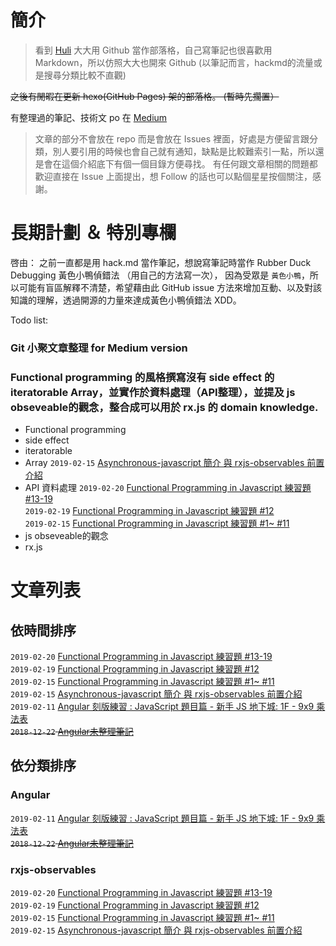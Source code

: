 # 簡介

> 看到 [Huli](https://github.com/aszx87410) 大大用 Github 當作部落格，自己寫筆記也很喜歡用 Markdown，所以仿照大大也開來 Github 
(以筆記而言，hackmd的流量或是搜尋分類比較不直觀)

<del>之後有閒暇在更新 hexo(GitHub Pages) 架的部落格。 (暫時先擱置）</del>

有整理過的筆記、技術文 po 在 [Medium](https://medium.com/@Ashe_Li)

> 文章的部分不會放在 repo 而是會放在 Issues 裡面，好處是方便留言跟分類，別人要引用的時候也會自己就有通知，缺點是比較難索引一點，所以還是會在這個介紹底下有個一個目錄方便尋找。
有任何跟文章相關的問題都歡迎直接在 Issue 上面提出，想 Follow 的話也可以點個星星按個關注，感謝。


# 長期計劃 ＆ 特別專欄 
啓由：
之前一直都是用 hack.md 當作筆記，想說寫筆記時當作 Rubber Duck Debugging 黃色小鴨偵錯法 （用自己的方法寫一次），
因為受眾是 `黃色小鴨`，所以可能有盲區解釋不清楚，希望藉由此 GitHub issue 方法來增加互動、以及對該知識的理解，透過開源的力量來達成黃色小鴨偵錯法 XDD。

Todo list:
### Git 小聚文章整理 for Medium version
### Functional programming 的風格撰寫沒有 side effect 的 iteratorable Array，並實作於資料處理（API整理），並提及 js obseveable的觀念，整合成可以用於 rx.js 的 domain knowledge.
 - Functional programming 
 - side effect
 - iteratorable
 - Array
 `2019-02-15`  [Asynchronous-javascript 簡介 與 rxjs-observables 前置介紹](https://github.com/lucifiel0121/blog/issues/3) 
 - API 資料處理
 `2019-02-20`  [Functional Programming in Javascript 練習題 #13-19](https://github.com/lucifiel0121/blog/issues/6)  
 `2019-02-19`  [Functional Programming in Javascript 練習題 #12](https://github.com/lucifiel0121/blog/issues/5)  
 `2019-02-15`  [Functional Programming in Javascript 練習題 #1~ #11](https://github.com/lucifiel0121/blog/issues/4)  
 - js obseveable的觀念
 - rx.js

# 文章列表

## 依時間排序

`2019-02-20`  [Functional Programming in Javascript 練習題 #13-19](https://github.com/lucifiel0121/blog/issues/6)  
`2019-02-19`  [Functional Programming in Javascript 練習題 #12](https://github.com/lucifiel0121/blog/issues/5)  
`2019-02-15`  [Functional Programming in Javascript 練習題 #1~ #11](https://github.com/lucifiel0121/blog/issues/4)  
`2019-02-15`  [Asynchronous-javascript 簡介 與 rxjs-observables 前置介紹](https://github.com/lucifiel0121/blog/issues/3)  
`2019-02-11`  [Angular 刻版練習 : JavaScript 題目篇 - 新手 JS 地下城: 1F - 9x9 乘法表 ](https://github.com/lucifiel0121/blog/issues/2)  
<del> `2018-12-22`  [Angular未整理筆記](https://github.com/lucifiel0121/blog/issues/1)  </del>

## 依分類排序

### Angular 

`2019-02-11`  [Angular 刻版練習 : JavaScript 題目篇 - 新手 JS 地下城: 1F - 9x9 乘法表 ](https://github.com/lucifiel0121/blog/issues/2)  
<del> `2018-12-22`  [Angular未整理筆記](https://github.com/lucifiel0121/blog/issues/1)   </del>

### rxjs-observables

`2019-02-20`  [Functional Programming in Javascript 練習題 #13-19](https://github.com/lucifiel0121/blog/issues/6)  
`2019-02-19`  [Functional Programming in Javascript 練習題 #12](https://github.com/lucifiel0121/blog/issues/5)  
`2019-02-15`  [Functional Programming in Javascript 練習題 #1~ #11](https://github.com/lucifiel0121/blog/issues/4)  
`2019-02-15`  [Asynchronous-javascript 簡介 與 rxjs-observables 前置介紹](https://github.com/lucifiel0121/blog/issues/3)  
